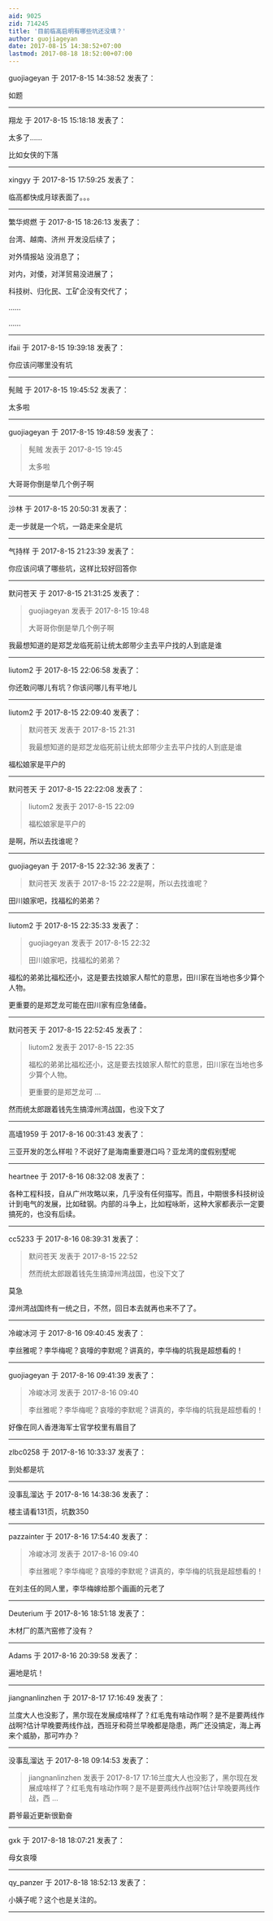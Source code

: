 ```yaml
---
aid: 9025
zid: 714245
title: '目前临高启明有哪些坑还没填？'
author: guojiageyan
date: 2017-08-15 14:38:52+07:00
lastmod: 2017-08-18 18:52:00+07:00
---
```


guojiageyan 于 2017-8-15 14:38:52 发表了：

如题

---------

翔龙 于 2017-8-15 15:18:18 发表了：

太多了……

比如女侠的下落

---------

xingyy 于 2017-8-15 17:59:25 发表了：

临高都快成月球表面了。。。

---------

繁华烬燃 于 2017-8-15 18:26:13 发表了：

台湾、越南、济州 开发没后续了；

对外情报站 没消息了；

对内，对倭，对洋贸易没进展了；

科技树、归化民、工矿企没有交代了；

……

……

---------

ifaii 于 2017-8-15 19:39:18 发表了：

你应该问哪里没有坑

---------

髡贼 于 2017-8-15 19:45:52 发表了：

太多啦

---------

guojiageyan 于 2017-8-15 19:48:59 发表了：

> 髡贼 发表于 2017-8-15 19:45
> 
> 太多啦



大哥哥你倒是举几个例子啊

---------

沙林 于 2017-8-15 20:50:31 发表了：

走一步就是一个坑，一路走来全是坑

---------

气持样 于 2017-8-15 21:23:39 发表了：

你应该问填了哪些坑，这样比较好回答你

---------

默问苍天 于 2017-8-15 21:31:25 发表了：

> guojiageyan 发表于 2017-8-15 19:48
> 
> 大哥哥你倒是举几个例子啊



我最想知道的是郑芝龙临死前让统太郎带少主去平户找的人到底是谁

---------

liutom2 于 2017-8-15 22:06:58 发表了：

你还敢问哪儿有坑？你该问哪儿有平地儿

---------

liutom2 于 2017-8-15 22:09:40 发表了：

> 默问苍天 发表于 2017-8-15 21:31
> 
> 我最想知道的是郑芝龙临死前让统太郎带少主去平户找的人到底是谁



福松娘家是平户的

---------

默问苍天 于 2017-8-15 22:22:08 发表了：

> liutom2 发表于 2017-8-15 22:09
> 
> 福松娘家是平户的



是啊，所以去找谁呢？

---------

guojiageyan 于 2017-8-15 22:32:36 发表了：

> 默问苍天 发表于 2017-8-15 22:22是啊，所以去找谁呢？



田川娘家吧，找福松的弟弟？

---------

liutom2 于 2017-8-15 22:35:33 发表了：

> guojiageyan 发表于 2017-8-15 22:32
> 
> 田川娘家吧，找福松的弟弟？



福松的弟弟比福松还小，这是要去找娘家人帮忙的意思，田川家在当地也多少算个人物。

更重要的是郑芝龙可能在田川家有应急储备。

---------

默问苍天 于 2017-8-15 22:52:45 发表了：

> liutom2 发表于 2017-8-15 22:35
> 
> 福松的弟弟比福松还小，这是要去找娘家人帮忙的意思，田川家在当地也多少算个人物。
> 
> 更重要的是郑芝龙可 ...



然而统太郎跟着钱先生搞漳州湾战国，也没下文了

---------

高墙1959 于 2017-8-16 00:31:43 发表了：

三亚开发的怎么样啦？不说好了是海南重要港口吗？亚龙湾的度假别墅呢

---------

heartnee 于 2017-8-16 08:32:08 发表了：

各种工程科技，自从广州攻略以来，几乎没有任何描写。而且，中期很多科技树设计到电气的发展，比如硅钢。内部的斗争上，比如程咏昕，这种大家都表示一定要搞死的，也没有后续。

---------

cc5233 于 2017-8-16 08:39:31 发表了：

> 默问苍天 发表于 2017-8-15 22:52
> 
> 然而统太郎跟着钱先生搞漳州湾战国，也没下文了



莫急 

漳州湾战国终有一统之日，不然，回日本去就再也来不了了。

---------

冷峻冰河 于 2017-8-16 09:40:45 发表了：

李丝雅呢？李华梅呢？哀嚎的李默呢？讲真的，李华梅的坑我是超想看的！

---------

guojiageyan 于 2017-8-16 09:41:39 发表了：

> 冷峻冰河 发表于 2017-8-16 09:40
> 
> 李丝雅呢？李华梅呢？哀嚎的李默呢？讲真的，李华梅的坑我是超想看的！



好像在同人香港海军士官学校里有眉目了

---------

zlbc0258 于 2017-8-16 10:33:37 发表了：

到处都是坑

---------

没事乱溜达 于 2017-8-16 14:38:36 发表了：

楼主请看131页，坑数350

---------

pazzainter 于 2017-8-16 17:54:40 发表了：

> 冷峻冰河 发表于 2017-8-16 09:40
> 
> 李丝雅呢？李华梅呢？哀嚎的李默呢？讲真的，李华梅的坑我是超想看的！



在刘主任的同人里，李华梅嫁给那个画画的元老了

---------

Deuterium 于 2017-8-16 18:51:18 发表了：

木材厂的蒸汽窑修了没有？

---------

Adams 于 2017-8-16 20:39:58 发表了：

遍地是坑！

---------

jiangnanlinzhen 于 2017-8-17 17:16:49 发表了：

兰度大人也没影了，黑尔现在发展成啥样了？红毛鬼有啥动作啊？是不是要两线作战啊?估计早晚要两线作战，西班牙和荷兰早晚都是隐患，两广还没搞定，海上再来个威胁，那可咋办？

---------

没事乱溜达 于 2017-8-18 09:14:53 发表了：

> jiangnanlinzhen 发表于 2017-8-17 17:16兰度大人也没影了，黑尔现在发展成啥样了？红毛鬼有啥动作啊？是不是要两线作战啊?估计早晚要两线作战，西 ...



爵爷最近更新很勤奋

---------

gxk 于 2017-8-18 18:07:21 发表了：

母女哀嚎

---------

qy_panzer 于 2017-8-18 18:52:13 发表了：

小姨子呢？这个也是关注的。

---------

